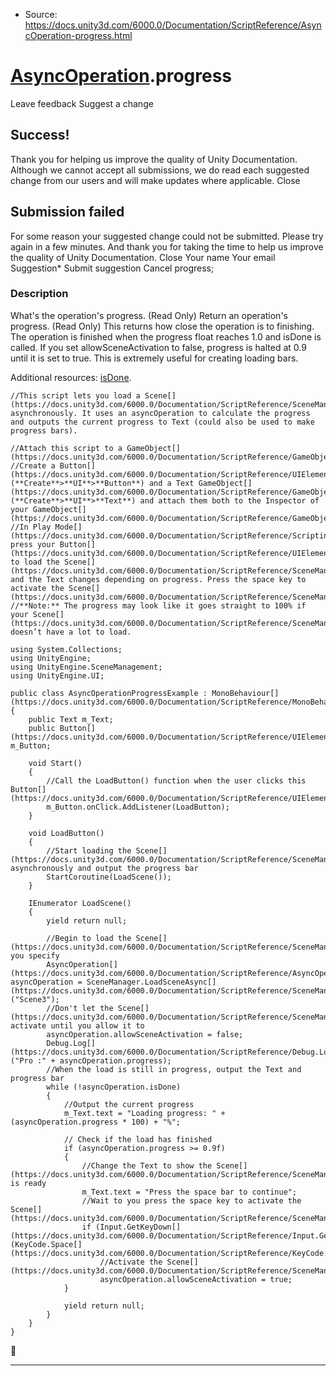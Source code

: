 * Source: https://docs.unity3d.com/6000.0/Documentation/ScriptReference/AsyncOperation-progress.html

#  [AsyncOperation](https://docs.unity3d.com/6000.0/Documentation/ScriptReference/AsyncOperation.html).progress
Leave feedback
Suggest a change
## Success!
Thank you for helping us improve the quality of Unity Documentation. Although we cannot accept all submissions, we do read each suggested change from our users and will make updates where applicable.
Close
## Submission failed
For some reason your suggested change could not be submitted. Please <a>try again</a> in a few minutes. And thank you for taking the time to help us improve the quality of Unity Documentation.
Close
Your name Your email Suggestion* Submit suggestion
Cancel
progress; 
### Description
What's the operation's progress. (Read Only)
Return an operation's progress. (Read Only) This returns how close the operation is to finishing. The operation is finished when the progress float reaches 1.0 and isDone is called. If you set allowSceneActivation to false, progress is halted at 0.9 until it is set to true. This is extremely useful for creating loading bars.  
  
Additional resources: [isDone](https://docs.unity3d.com/6000.0/Documentation/ScriptReference/AsyncOperation-isDone.html).
```
//This script lets you load a Scene[](https://docs.unity3d.com/6000.0/Documentation/ScriptReference/SceneManagement.Scene.html) asynchronously. It uses an asyncOperation to calculate the progress and outputs the current progress to Text (could also be used to make progress bars).  
  
//Attach this script to a GameObject[](https://docs.unity3d.com/6000.0/Documentation/ScriptReference/GameObject.html)
//Create a Button[](https://docs.unity3d.com/6000.0/Documentation/ScriptReference/UIElements.Button.html) (**Create**>**UI**>**Button**) and a Text GameObject[](https://docs.unity3d.com/6000.0/Documentation/ScriptReference/GameObject.html) (**Create**>**UI**>**Text**) and attach them both to the Inspector of your GameObject[](https://docs.unity3d.com/6000.0/Documentation/ScriptReference/GameObject.html)
//In Play Mode[](https://docs.unity3d.com/6000.0/Documentation/ScriptReference/Scripting.GarbageCollector.Mode.html), press your Button[](https://docs.unity3d.com/6000.0/Documentation/ScriptReference/UIElements.Button.html) to load the Scene[](https://docs.unity3d.com/6000.0/Documentation/ScriptReference/SceneManagement.Scene.html), and the Text changes depending on progress. Press the space key to activate the Scene[](https://docs.unity3d.com/6000.0/Documentation/ScriptReference/SceneManagement.Scene.html).
//**Note:** The progress may look like it goes straight to 100% if your Scene[](https://docs.unity3d.com/6000.0/Documentation/ScriptReference/SceneManagement.Scene.html) doesn’t have a lot to load.  
  
using System.Collections;
using UnityEngine;
using UnityEngine.SceneManagement;
using UnityEngine.UI;  
  
public class AsyncOperationProgressExample : MonoBehaviour[](https://docs.unity3d.com/6000.0/Documentation/ScriptReference/MonoBehaviour.html)
{
    public Text m_Text;
    public Button[](https://docs.unity3d.com/6000.0/Documentation/ScriptReference/UIElements.Button.html) m_Button;  
  
    void Start()
    {
        //Call the LoadButton() function when the user clicks this Button[](https://docs.unity3d.com/6000.0/Documentation/ScriptReference/UIElements.Button.html)
        m_Button.onClick.AddListener(LoadButton);
    }  
  
    void LoadButton()
    {
        //Start loading the Scene[](https://docs.unity3d.com/6000.0/Documentation/ScriptReference/SceneManagement.Scene.html) asynchronously and output the progress bar
        StartCoroutine(LoadScene());
    }  
  
    IEnumerator LoadScene()
    {
        yield return null;  
  
        //Begin to load the Scene[](https://docs.unity3d.com/6000.0/Documentation/ScriptReference/SceneManagement.Scene.html) you specify
        AsyncOperation[](https://docs.unity3d.com/6000.0/Documentation/ScriptReference/AsyncOperation.html) asyncOperation = SceneManager.LoadSceneAsync[](https://docs.unity3d.com/6000.0/Documentation/ScriptReference/SceneManagement.SceneManager.LoadSceneAsync.html)("Scene3");
        //Don't let the Scene[](https://docs.unity3d.com/6000.0/Documentation/ScriptReference/SceneManagement.Scene.html) activate until you allow it to
        asyncOperation.allowSceneActivation = false;
        Debug.Log[](https://docs.unity3d.com/6000.0/Documentation/ScriptReference/Debug.Log.html)("Pro :" + asyncOperation.progress);
        //When the load is still in progress, output the Text and progress bar
        while (!asyncOperation.isDone)
        {
            //Output the current progress
            m_Text.text = "Loading progress: " + (asyncOperation.progress * 100) + "%";  
  
            // Check if the load has finished
            if (asyncOperation.progress >= 0.9f)
            {
                //Change the Text to show the Scene[](https://docs.unity3d.com/6000.0/Documentation/ScriptReference/SceneManagement.Scene.html) is ready
                m_Text.text = "Press the space bar to continue";
                //Wait to you press the space key to activate the Scene[](https://docs.unity3d.com/6000.0/Documentation/ScriptReference/SceneManagement.Scene.html)
                if (Input.GetKeyDown[](https://docs.unity3d.com/6000.0/Documentation/ScriptReference/Input.GetKeyDown.html)(KeyCode.Space[](https://docs.unity3d.com/6000.0/Documentation/ScriptReference/KeyCode.Space.html)))
                    //Activate the Scene[](https://docs.unity3d.com/6000.0/Documentation/ScriptReference/SceneManagement.Scene.html)
                    asyncOperation.allowSceneActivation = true;
            }  
  
            yield return null;
        }
    }
}

```

* * *
